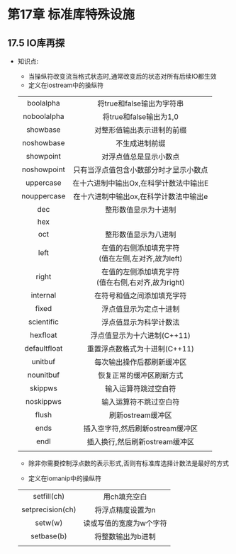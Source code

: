 # 第17章 标准库特殊设施 
## 17.5 IO库再探
+ 知识点: 
    - 当操纵符改变流当格式状态时,通常改变后的状态对所有后续IO都生效  
    - 定义在iostream中的操纵符  

    |||
    |:---:|:---:|
    |boolalpha|将true和false输出为字符串|
    |noboolalpha|将true和false输出为1,0|
    |showbase|对整形值输出表示进制的前缀|
    |noshowbase|不生成进制前缀|
    |showpoint|对浮点值总是显示小数点|
    |noshowpoint|只有当浮点值包含小数部分时才显示小数点|
    |uppercase|在十六进制中输出Ox,在科学计数法中输出E|
    |nouppercase|在十六进制中输出ox,在科学计数法中输出e|
    |dec|整形数值显示为十进制|
    |hex||整形数值显示为十六进制|
    |oct|整形数值显示为八进制|
    |left|在值的右侧添加填充字符<br/>(值在左侧,左对齐,故为left)|
    |right|在值的左侧添加填充字符<br/>(值在右侧,右对齐,故为right)|
    |internal|在符号和值之间添加填充字符|
    |fixed|浮点值显示为定点十进制|
    |scientific|浮点值显示为科学计数法|
    |hexfloat|浮点值显示为十六进制(C++11)|
    |defaultfloat|重置浮点数格式为十进制(C++11)|
    |unitbuf|每次输出操作后都刷新缓冲区|
    |nounitbuf|恢复正常的缓冲区刷新方式|
    |skippws|输入运算符跳过空白符|
    |noskippws|输入运算符不跳过空白符|
    |flush|刷新ostream缓冲区|
    |ends|插入空字符,然后刷新ostream缓冲区|
    |endl|插入换行,然后刷新ostream缓冲区|
    |||

    - 除非你需要控制浮点数的表示形式,否则有标准库选择计数法是最好的方式  

    - 定义在iomanip中的操纵符  

    |||
    |:---:|:---:|
    |setfill(ch)|用ch填充空白|
    |setprecision(ch)|将浮点精度设置为n|
    |setw(w)|读或写值的宽度为w个字符|
    |setbase(b)|将整数输出为b进制|
    |||
    
